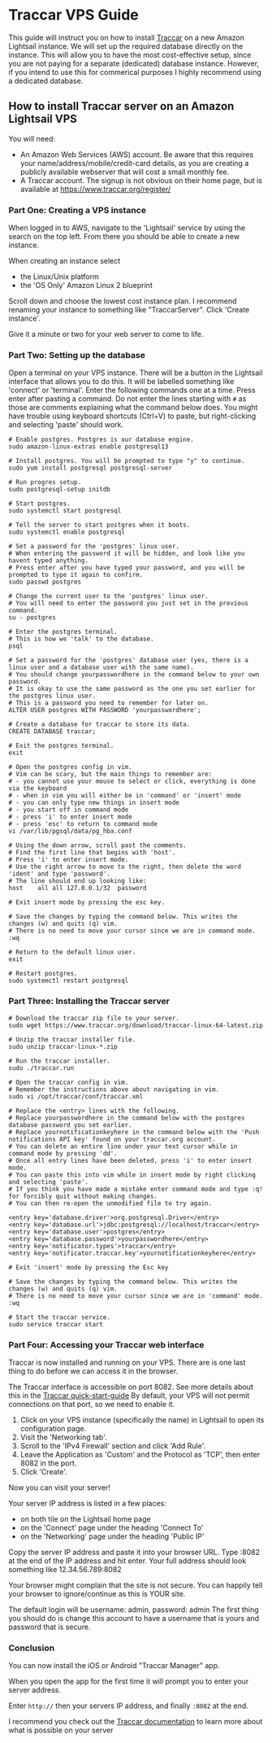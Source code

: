 # Traccar VPS Guide

This guide will instruct you on how to install [Traccar](https://www.traccar.org/) on a new Amazon Lightsail instance. We will set up the required database directly on the instance. This will allow you to have the most cost-effective setup, since you are not paying for a separate (dedicated) database instance. However, if you intend to use this for commerical purposes I highly recommend using a dedicated database.

## How to install Traccar server on an Amazon Lightsail VPS

You will need:
- An Amazon Web Services (AWS) account. Be aware that this requires your name/address/mobile/credit-card details, as
  you are creating a publicly available webserver that will cost a small monthly fee.
- A Traccar account. The signup is not obvious on their home page, but is available at https://www.traccar.org/register/


### Part One: Creating a VPS instance

When logged in to AWS, navigate to the 'Lightsail' service by using the search on the top left.
From there you should be able to create a new instance.

When creating an instance select
- the Linux/Unix platform
- the 'OS Only' Amazon Linux 2 blueprint

Scroll down and choose the lowest cost instance plan.
I recommend renaming your instance to something like "TraccarServer".
Click 'Create instance'.

Give it a minute or two for your web server to come to life.

### Part Two: Setting up the database

Open a terminal on your VPS instance. There will be a button in the Lightsail interface that allows you to do this.
It will be labelled something like 'connect' or 'terminal'.
Enter the following commands one at a time. Press enter after pasting a command.
Do not enter the lines starting with `#` as those are comments explaining what the command below does.
You might have trouble using keyboard shortcuts (Ctrl+V) to paste, but right-clicking and selecting 'paste' should work.

```
# Enable postgres. Postgres is our database engine.
sudo amazon-linux-extras enable postgresql13

# Install postgres. You will be prompted to type "y" to continue.
sudo yum install postgresql postgresql-server

# Run progres setup.
sudo postgresql-setup initdb

# Start postgres.
sudo systemctl start postgresql

# Tell the server to start postgres when it boots.
sudo systemctl enable postgresql

# Set a password for the 'postgres' linux user.
# When entering the password it will be hidden, and look like you havent typed anything.
# Press enter after you have typed your password, and you will be prompted to type it again to confirm.
sudo passwd postgres

# Change the current user to the 'postgres' linux user.
# You will need to enter the password you just set in the previous command.
su - postgres

# Enter the postgres terminal.
# This is how we 'talk' to the database.
psql

# Set a password for the 'postgres' database user (yes, there is a linux user and a database user with the same name).
# You should change yourpasswordhere in the command below to your own password.
# It is okay to use the same password as the one you set earlier for the postgres linux user.
# This is a password you need to remember for later on.
ALTER USER postgres WITH PASSWORD 'yourpasswordhere';

# Create a database for traccar to store its data.
CREATE DATABASE traccar;

# Exit the postgres terminal.
exit

# Open the postgres config in vim.
# Vim can be scary, but the main things to remember are:
# - you cannot use your mouse to select or click, everything is done via the keyboard
# - when in vim you will either be in 'command' or 'insert' mode
# - you can only type new things in insert mode
# - you start off in command mode
# - press 'i' to enter insert mode
# - press 'esc' to return to command mode
vi /var/lib/pgsql/data/pg_hba.conf

# Using the down arrow, scroll past the comments.
# Find the first line that begins with 'host'.
# Press 'i' to enter insert mode.
# Use the right arrow to move to the right, then delete the word 'ident' and type 'password'.
# The line should end up looking like:
host    all all 127.0.0.1/32  password

# Exit insert mode by pressing the esc key.

# Save the changes by typing the command below. This writes the changes (w) and quits (q) vim.
# There is no need to move your cursor since we are in command mode.
:wq

# Return to the default linux user.
exit

# Restart postgres.
sudo systemctl restart postgresql
```

### Part Three: Installing the Traccar server
```
# Download the traccar zip file to your server.
sudo wget https://www.traccar.org/download/traccar-linux-64-latest.zip

# Unzip the traccar installer file.
sudo unzip traccar-linux-*.zip

# Run the traccar installer.
sudo ./traccar.run

# Open the traccar config in vim.
# Remember the instructions above about navigating in vim.
sudo vi /opt/traccar/conf/traccar.xml

# Replace the <entry> lines with the following.
# Replace yourpasswordhere in the command below with the postgres database password you set earlier.
# Replace yournotificationkeyhere in the command below with the 'Push notifications API key' found on your traccar.org account.
# You can delete an entire line under your text cursor while in command mode by pressing 'dd'.
# Once all entry lines have been deleted, press 'i' to enter insert mode.
# You can paste this into vim while in insert mode by right clicking and selecting 'paste'.
# If you think you have made a mistake enter command mode and type :q! for forcibly quit without making changes.
# You can then re-open the unmodified file to try again.

<entry key='database.driver'>org.postgresql.Driver</entry>
<entry key='database.url'>jdbc:postgresql://localhost/traccar</entry>
<entry key='database.user'>postgres</entry>
<entry key='database.password'>yourpasswordhere</entry>
<entry key='notificator.types'>traccar</entry>
<entry key='notificator.traccar.key'>yournotificationkeyhere</entry>

# Exit 'insert' mode by pressing the Esc key

# Save the changes by typing the command below. This writes the changes (w) and quits (q) vim.
# There is no need to move your cursor since we are in 'command' mode.
:wq

# Start the traccar service.
sudo service traccar start
```

### Part Four: Accessing your Traccar web interface

Traccar is now installed and running on your VPS.
There are is one last thing to do before we can access it in the browser.

The Traccar interface is accessible on port 8082. See more details about this in the [Traccar quick-start-guide](https://www.traccar.org/quick-start/)
By default, your VPS will not permit connections on that port, so we need to enable it.

1. Click on your VPS instance (specifically the name) in Lightsail to open its configuration page.
2. Visit the 'Networking tab'.
3. Scroll to the 'IPv4 Firewall' section and click 'Add Rule'.
4. Leave the Application as 'Custom' and the Protocol as 'TCP', then enter 8082 in the port.
5. Click 'Create'.

Now you can visit your server!

Your server IP address is listed in a few places:
- on both tile on the Lightsail home page
- on the 'Connect' page under the heading 'Connect To'
- on the 'Networking' page under the heading 'Public IP'

Copy the server IP address and paste it into your browser URL.
Type :8082 at the end of the IP address and hit enter.
Your full address should look something like 12.34.56.789:8082

Your browser might complain that the site is not secure.
You can happily tell your browser to ignore/continue as this is YOUR site.

The default login will be username: admin, password: admin
The first thing you should do is change this account to have a username that is yours and password that is secure.

### Conclusion

You can now install the iOS or Android "Traccar Manager" app.

When you open the app for the first time it will prompt you to enter your server address.

Enter `http://` then your servers IP address, and finally `:8082` at the end.

I recommend you check out the [Traccar documentation](https://www.traccar.org/documentation/) to learn more about what is possible on your server